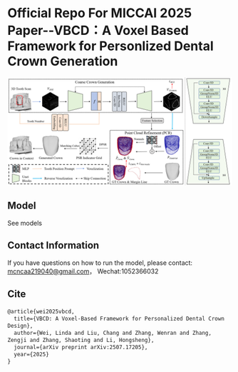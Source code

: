 # Official Repo For MICCAI 2025 Paper--VBCD：A Voxel Based Framework for Personlized Dental Crown Generation
![示意图](./figures/architecture_new.png)
## Model
See models
## Contact Information
If you have questions on how to run the model, please contact: mcncaa219040@gmail.com， Wechat:1052366032
## Cite
```
@article{wei2025vbcd,
  title={VBCD: A Voxel-Based Framework for Personalized Dental Crown Design},
  author={Wei, Linda and Liu, Chang and Zhang, Wenran and Zhang, Zengji and Zhang, Shaoting and Li, Hongsheng},
  journal={arXiv preprint arXiv:2507.17205},
  year={2025}
}
```

